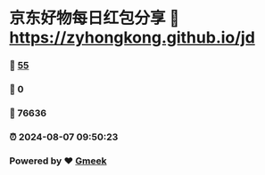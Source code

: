 # 京东好物每日红包分享 :link: https://zyhongkong.github.io/jd 
### :page_facing_up: [55](https://zyhongkong.github.io/jd/tag.html) 
### :speech_balloon: 0 
### :hibiscus: 76636 
### :alarm_clock: 2024-08-07 09:50:23 
### Powered by :heart: [Gmeek](https://github.com/Meekdai/Gmeek)
